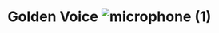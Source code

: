 # Golden Voice ![microphone (1)](https://user-images.githubusercontent.com/49618856/179444449-ff8d36fd-67d2-4106-87e7-750ca4b96a09.png)

